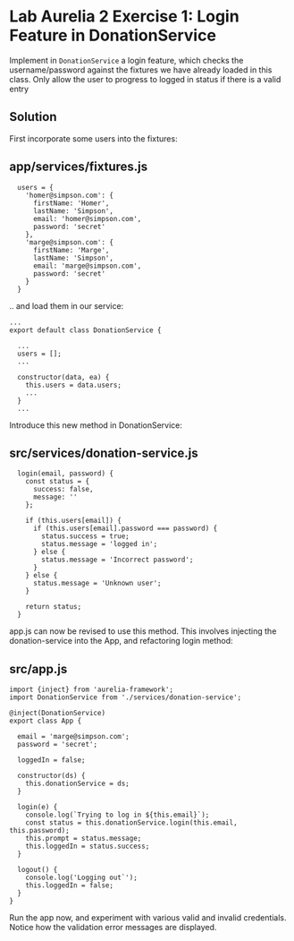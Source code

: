 # Lab Aurelia 2 Exercise 1: Login Feature in DonationService

Implement in `DonationService` a login feature, which checks the username/password against the fixtures we have already loaded in this class. Only allow the user to progress to logged in status if there is a valid entry

## Solution

First incorporate some users into the fixtures:

## app/services/fixtures.js

~~~
  users = {
    'homer@simpson.com': {
      firstName: 'Homer',
      lastName: 'Simpson',
      email: 'homer@simpson.com',
      password: 'secret'
    },
    'marge@simpson.com': {
      firstName: 'Marge',
      lastName: 'Simpson',
      email: 'marge@simpson.com',
      password: 'secret'
    }
  }
~~~

.. and load them in our service:

~~~
...
export default class DonationService {

  ...
  users = [];  
  ...

  constructor(data, ea) {
    this.users = data.users;
    ...
  }
  ...
~~~

Introduce this new method in DonationService:

## src/services/donation-service.js

~~~
  login(email, password) {
    const status = {
      success: false,
      message: ''
    };

    if (this.users[email]) {
      if (this.users[email].password === password) {
        status.success = true;
        status.message = 'logged in';
      } else {
        status.message = 'Incorrect password';
      }
    } else {
      status.message = 'Unknown user';
    }

    return status;
  }
~~~

app.js can now be revised to use this method. This involves injecting the donation-service into the App, and refactoring login method:

## src/app.js

~~~
import {inject} from 'aurelia-framework';
import DonationService from './services/donation-service';

@inject(DonationService)
export class App {

  email = 'marge@simpson.com';
  password = 'secret';

  loggedIn = false;

  constructor(ds) {
    this.donationService = ds;
  }

  login(e) {
    console.log(`Trying to log in ${this.email}`);
    const status = this.donationService.login(this.email, this.password);
    this.prompt = status.message;
    this.loggedIn = status.success;
  }

  logout() {
    console.log('Logging out`');
    this.loggedIn = false;
  }
}
~~~

Run the app now, and experiment with various valid and invalid credentials. Notice how the validation error messages are displayed.



